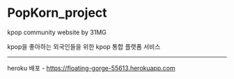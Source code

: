 # PopKorn_project
kpop community website by 31MG

kpop을 좋아하는 외국인들을 위한 kpop 통합 플랫폼 서비스
<hr>

heroku 배포 - https://floating-gorge-55613.herokuapp.com
